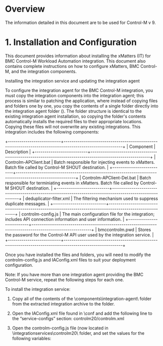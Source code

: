 # Overview

The information detailed in this document are to be used for Control-M v 9. 

# 1. Installation and Configuration

This document provides information about installing the xMatters (IT) for BMC Control-M Workload Automation integration. This document also contains complete instructions on how to configure xMatters, BMC Control-M, and the integration components.

Installing the integration service and updating the integration agent

To configure the integration agent for the BMC Control-M integration, you must copy the integration components into the integration agent; this process is similar to patching the application, where instead of copying files and folders one by one, you copy the contents of a single folder directly into the integration agent folder (<IAHOME>). The folder structure is identical to the existing integration agent installation, so copying the folder's contents automatically installs the required files to their appropriate locations. Copying these files will not overwrite any existing integrations. This integration includes the following components:


+---------------------------+------------------------------------------------------------------------------------------------------------+
| Component                 | Description                                                                                                |
+---------------------------+------------------------------------------------------------------------------------------------------------+
| Controlm-APClient.bat     | Batch responsible for injecting events to xMatters. Batch file called by Control-M SHOUT destination.      |
+---------------------------+------------------------------------------------------------------------------------------------------------+
| Controlm-APClient-Del.bat | Batch responsible for terminiating events in xMatters. Batch file called by Control-M SHOUT destination.   |
+---------------------------+------------------------------------------------------------------------------------------------------------+
| deduplicator-filter.xml   | The filtering mechanism used to suppress duplicate messages.                                               |
+---------------------------+------------------------------------------------------------------------------------------------------------+
| controlm-config.js        | The main configuration file for the integration; includes API connection information and user information. |
+---------------------------+------------------------------------------------------------------------------------------------------------+
| bmccontrolm.pwd           | Stores the password for the Control-M API user used by the integration service.                            |
+---------------------------+------------------------------------------------------------------------------------------------------------+


Once you have installed the files and folders, you will need to modify the controlm-config.js and IAConfig.xml files to suit your deployment configuration.

Note: If you have more than one integration agent providing the BMC Control-M service, repeat the following steps for each one.

To install the integration service:

1. Copy all of the contents of the \components\integration-agent\ folder from the extracted integration archive to the <IAHOME> folder.

2. Open the IAConfig.xml file found in <IAHOME>\conf and add the following line to the “service-configs” section: <path>controlm20/controlm.xml</path>

3. Open the controlm-config.js file (now located in <IAHOME>\integrationservices\controlm20\ folder, and set the values for the following variables:

